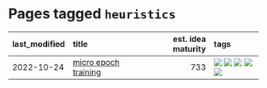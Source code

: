 # Pages tagged `heuristics`

|last_modified|title|est. idea maturity|tags
|:---|:---|---:|:---|
|2022-10-24|[micro epoch training](../micro-epoch.md)|733|[![](https://img.shields.io/badge/tag-augmentation-f14da)](../tags/augmentation.md) [![](https://img.shields.io/badge/tag-dataset-fda5ff)](../tags/dataset.md) [![](https://img.shields.io/badge/tag-heuristics-1043a5)](../tags/heuristics.md) [![](https://img.shields.io/badge/tag-tooling-997e5)](../tags/tooling.md) [![](https://img.shields.io/badge/tag-training-35b163)](../tags/training.md)|